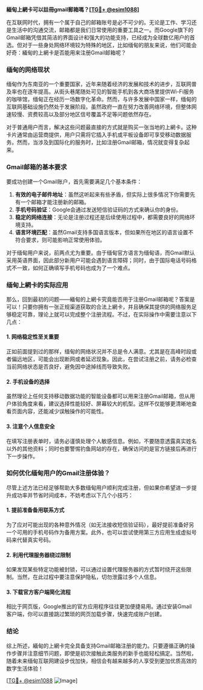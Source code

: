 **緬甸上網卡可以註冊gmail郵箱嗎？[[TG💪+ @esim1088](https://t.me/s/esim1088)]**

在互联网时代，拥有一个属于自己的邮箱账号是必不可少的。无论是工作、学习还是生活中的沟通交流，邮箱都是我们日常使用的重要工具之一。而Google旗下的Gmail邮箱凭借其简洁的界面设计和强大的功能支持，已经成为全球数亿用户的首选。但对于一些身处网络环境较为特殊的地区，比如缅甸的朋友来说，他们可能会好奇：緬甸的上網卡是否能用来注册Gmail邮箱呢？

### 缅甸的网络现状

缅甸作为东南亚的一个重要国家，近年来随着经济的发展和技术的进步，互联网普及率也在逐年提高。从街头巷尾随处可见的智能手机到各大商场里提供Wi-Fi服务的咖啡馆，缅甸正在经历一场数字化革命。然而，与许多发展中国家一样，缅甸的互联网基础设施仍然处于发展阶段。虽然政府一直在努力改善网络环境，但整体网速较慢、资费较高以及部分地区信号覆盖不足等问题依然存在。

对于普通用户而言，解决这些问题最直接的方式就是购买一张当地的上網卡。这种卡片通常由运营商提供，用户只需将它插入手机或平板设备即可享受移动数据服务。然而，当涉及到国际化的服务时，比如注册Gmail邮箱，情况就变得复杂起来。

### Gmail邮箱的基本要求

要成功创建一个Gmail账户，首先需要满足几个基本条件：
1. **有效的电子邮件地址**：虽然这听起来有些矛盾，但实际上很多情况下你需要先有一个邮箱才能注册新的邮箱。
2. **手机号码验证**：Google会通过发送短信验证码的方式来确认你的身份。
3. **稳定的网络连接**：无论是注册过程还是后续使用过程中，都需要良好的网络环境支持。
4. **语言环境匹配**：虽然Gmail支持多国语言版本，但如果所在地区的语言设置不符合要求，则可能影响正常使用体验。

对于缅甸用户来说，前两点尤为重要。由于缅甸官方语言为缅甸语，而Gmail默认采用英语界面，因此部分新用户可能会遇到语言障碍；同时，由于国际电话号码格式不一致，如何正确填写手机号码也成为了一个难点。

### 缅甸上網卡的实际应用

那么，回到最初的问题——緬甸的上網卡究竟能否用于注册Gmail邮箱呢？答案是可以！只要你拥有一张正规渠道获取的合法上網卡，并且确保其提供的网络服务足够稳定可靠，理论上就可以完成整个注册流程。不过，在实际操作中需要注意以下几点：

#### 1. 网络稳定性至关重要
正如前面提到过的那样，缅甸的网络状况并不总是令人满意。尤其是在高峰时段或者偏远地区，可能会出现断网或者延迟现象。因此，在尝试注册之前，请务必检查当前网络状态是否良好，避免因中途掉线而导致失败。

#### 2. 手机设备的选择
虽然理论上任何支持移动数据功能的智能设备都可以用来注册Gmail邮箱，但从用户体验角度来看，建议选择性能较好、屏幕较大的机型。这样不仅能够更清晰地查看页面内容，还能减少误触操作的可能性。

#### 3. 注意个人信息安全
在填写注册表单时，请务必谨慎处理个人敏感信息。例如，不要随意透露真实姓名以外的其他资料；同时也要警惕钓鱼网站的存在，确保访问的是官方链接后再进行下一步操作。

### 如何优化缅甸用户的Gmail注册体验？

尽管上述方法已经足够帮助大多数缅甸用户顺利完成注册，但如果你希望进一步提升成功率并节省时间成本，不妨考虑以下几个小技巧：

#### 1. 提前准备备用联系方式
为了应对可能出现的各种意外情况（如无法接收短信验证码），最好提前准备好另一个可用的手机号码作为备用方案。此外，也可以尝试使用第三方应用生成虚拟号码来代替真实号码。

#### 2. 利用代理服务器绕过限制
如果发现某些特定功能被封锁，可以通过设置代理服务器的方式暂时绕开这些限制。当然，在此过程中要注意保护隐私，切勿泄露过多个人信息。

#### 3. 下载官方客户端简化流程
相比于网页版，Google推出的官方应用程序往往更加便捷易用。通过安装Gmail客户端，你可以直接跳过繁琐的网页加载步骤，快速完成账户创建。

### 结论

综上所述，緬甸的上網卡完全具备支持Gmail邮箱注册的能力。只要遵循正确的操作步骤并注意细节问题，即使是初次接触此类服务的新手也能轻松搞定。当然啦，随着未来缅甸互联网建设步伐加快，相信会有越来越多的人享受到更加优质高效的数字生活体验！

[[TG💪+ @esim1088](https://t.me/s/esim1088) ![Image](https://i.postimg.cc/4NQfJmqS/Snipaste-2025-05-13-00-14-12.png)]